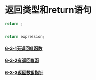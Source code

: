 # 返回类型和return语句

```cpp
return ;


return expression;

```


#### [6-3-1无返回值函数](https://github.com/LiuChuang0059/learn_cpp/blob/master/chapter_6/6.3Return-Expression/6-3-1%E6%97%A0%E8%BF%94%E5%9B%9E%E5%80%BC%E5%87%BD%E6%95%B0.md)
#### [6-3-2有返回值函](https://github.com/LiuChuang0059/learn_cpp/blob/master/chapter_6/6.3Return-Expression/6-3-2%E6%9C%89%E8%BF%94%E5%9B%9E%E5%80%BC%E5%87%BD%E6%95%B0.md)
#### [6-3-3返回数组指针](https://github.com/LiuChuang0059/learn_cpp/blob/master/chapter_6/6.3Return-Expression/6.3.3%E8%BF%94%E5%9B%9E%E6%95%B0%E7%BB%84%E6%8C%87%E9%92%88.md)

